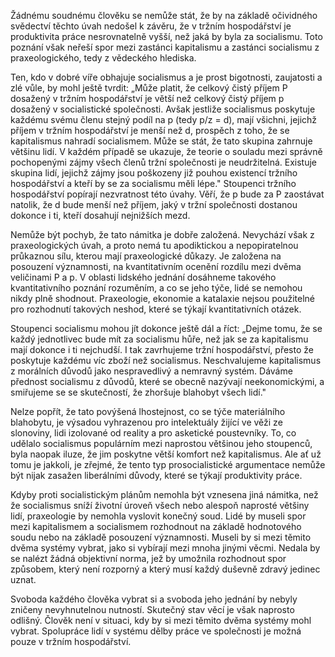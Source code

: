 Žádnému soudnému člověku se nemůže stát, že by na základě očividného svědectví těchto úvah nedošel k závěru, že v tržním hospodářství je produktivita práce nesrovnatelně vyšší, než jaká by byla za socialismu. Toto poznání však neřeší spor mezi zastánci kapitalismu a zastánci socialismu z praxeologického, tedy z vědeckého hlediska.

Ten, kdo v dobré víře obhajuje socialismus a je prost bigotnosti, zaujatosti a zlé vůle, by mohl ještě tvrdit: „Může platit, že celkový čistý příjem P dosažený v tržním hospodářství je větší než celkový čistý příjem p dosažený v socialistické společnosti. Avšak jestliže socialismus poskytuje každému svému členu stejný podíl na p (tedy p/z = d), mají všichni, jejichž příjem v tržním hospodářství je menší než d, prospěch z toho, že se kapitalismus nahradí socialismem. Může se stát, že tato skupina zahrnuje většinu lidí. V každém případě se ukazuje, že teorie o souladu mezi správně pochopenými zájmy všech členů tržní společnosti je neudržitelná. Existuje skupina lidí, jejichž zájmy jsou poškozeny již pouhou existencí tržního hospodářství a kteří by se za socialismu měli lépe." Stoupenci tržního hospodářství popírají nezvratnost této úvahy. Věří, že p bude za P zaostávat natolik, že d bude menší než příjem, jaký v tržní společnosti dostanou dokonce i ti, kteří dosahují nejnižších mezd.

Nemůže být pochyb, že tato námitka je dobře založená. Nevychází však z praxeologických úvah, a proto nemá tu apodiktickou a nepopiratelnou průkaznou sílu, kterou mají praxeologické důkazy. Je založena na posouzení významnosti, na kvantitativním ocenění rozdílu mezi dvěma veličinami P a p. V oblasti lidského jednání dosáhneme takového kvantitativního poznání rozuměním, a co se jeho týče, lidé se nemohou nikdy plně shodnout. Praxeologie, ekonomie a katalaxie nejsou použitelné pro rozhodnutí takových neshod, které se týkají kvantitativních otázek.

Stoupenci socialismu mohou jít dokonce ještě dál a říct: „Dejme tomu, že se každý jednotlivec bude mít za socialismu hůře, než jak se za kapitalismu mají dokonce i ti nejchudší. I tak zavrhujeme tržní hospodářství, přesto že poskytuje každému víc zboží než socialismus. Neschvalujeme kapitalismus z morálních důvodů jako nespravedlivý a nemravný systém. Dáváme přednost socialismu z důvodů, které se obecně nazývají neekonomickými, a smiřujeme se se skutečností, že zhoršuje blahobyt všech lidí."

Nelze popřít, že tato povýšená lhostejnost, co se týče materiálního blahobytu, je výsadou vyhrazenou pro intelektuály žijící ve věži ze slonoviny, lidi izolované od reality a pro asketické poustevníky. To, co udělalo socialismus populárním mezi naprostou většinou jeho stoupenců, byla naopak iluze, že jim poskytne větší komfort než kapitalismus. Ale ať už tomu je jakkoli, je zřejmé, že tento typ prosocialistické argumentace nemůže být nijak zasažen liberálními důvody, které se týkají produktivity práce.

Kdyby proti socialistickým plánům nemohla být vznesena jiná námitka, než že socialismus sníží životní úroveň všech nebo alespoň naprosté většiny lidí, praxeologie by nemohla vyslovit konečný soud. Lidé by museli spor mezi kapitalismem a socialismem rozhodnout na základě hodnotového soudu nebo na základě posouzení významnosti. Museli by si mezi těmito dvěma systémy vybrat, jako si vybírají mezi mnoha jinými věcmi. Nedala by se nalézt žádná objektivní norma, jež by umožnila rozhodnout spor způsobem, který není rozporný a který musí každý duševně zdravý jedinec uznat.

Svoboda každého člověka vybrat si a svoboda jeho jednání by nebyly zničeny nevyhnutelnou nutností. Skutečný stav věcí je však naprosto odlišný. Člověk není v situaci, kdy by si mezi těmito dvěma systémy mohl vybrat. Spolupráce lidí v systému dělby práce ve společnosti je možná pouze v tržním hospodářství.